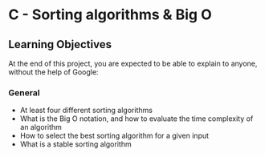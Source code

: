 # C - Sorting algorithms & Big O

## Learning Objectives

At the end of this project, you are expected to be able to explain to anyone, without the help of Google:

### General

- At least four different sorting algorithms
- What is the Big O notation, and how to evaluate the time complexity of an algorithm
- How to select the best sorting algorithm for a given input
- What is a stable sorting algorithm

